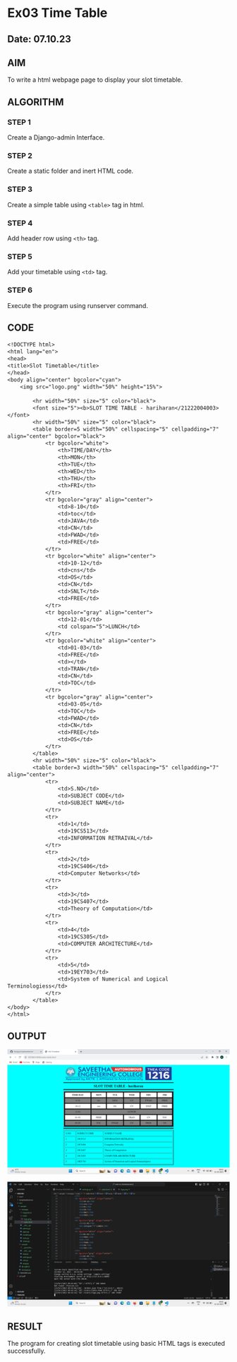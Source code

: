 # Ex03 Time Table
## Date: 07.10.23
## AIM
To write a html webpage page to display your slot timetable.

## ALGORITHM
### STEP 1
Create a Django-admin Interface.

### STEP 2
Create a static folder and inert HTML code.

### STEP 3
Create a simple table using ```<table>``` tag in html.

### STEP 4
Add header row using ```<th>``` tag.

### STEP 5
Add your timetable using ```<td>``` tag.

### STEP 6
Execute the program using runserver command.

## CODE
```
<!DOCTYPE html>
<html lang="en">
<head>
<title>Slot Timetable</title>
</head>
<body align="center" bgcolor="cyan">
    <img src="logo.png" width="50%" height="15%">
    
        <hr width="50%" size="5" color="black">
        <font size="5"><b>SLOT TIME TABLE - hariharan</21222004003></font>
        <hr width="50%" size="5" color="black">
        <table border=5 width="50%" cellspacing="5" cellpadding="7" align="center" bgcolor="black">
            <tr bgcolor="white">
                <th>TIME/DAY</th>
                <th>MON</th>
                <th>TUE</th>
                <th>WED</th>
                <th>THU</th>
                <th>FRI</th>
            </tr>
            <tr bgcolor="gray" align="center">
                <td>8-10</td>
                <td>toc</td>
                <td>JAVA</td>
                <td>CN</td>
                <td>FWAD</td>
                <td>FREE</td>
            </tr>
            <tr bgcolor="white" align="center">
                <td>10-12</td>
                <td>cns</td>
                <td>OS</td>
                <td>CN</td>
                <td>SNLT</td>
                <td>FREE</td>
            </tr>
            <tr bgcolor="gray" align="center">
                <td>12-01</td>
                <td colspan="5">LUNCH</td>
            </tr>
            <tr bgcolor="white" align="center">
                <td>01-03</td>
                <td>FREE</td>
                <td></td>
                <td>TRAN</td>
                <td>CN</td>
                <td>TOC</td>
            </tr>
            <tr bgcolor="gray" align="center">
                <td>03-05</td>
                <td>TOC</td>
                <td>FWAD</td>
                <td>CN</td>
                <td>FREE</td>
                <td>OS</td>
            </tr>
        </table>
        <hr width="50%" size="5" color="black">
        <table border=3 width="50%" cellspacing="5" cellpadding="7" align="center">
            <tr>
                <td>S.NO</td>
                <td>SUBJECT CODE</td>
                <td>SUBJECT NAME</td>
            </tr>
            <tr>
                <td>1</td>
                <td>19CS513</td>
                <td>INFORMATION RETRAIVAL</td>
            </tr>
            <tr>
                <td>2</td>
                <td>19CS406</td>
                <td>Computer Networks</td>
            </tr>
            <tr>
                <td>3</td>
                <td>19CS407</td>
                <td>Theory of Computation</td>
            </tr>
            <tr>
                <td>4</td>
                <td>19CS305</td>
                <td>COMPUTER ARCHITECTURE</td>
            </tr>
            <tr>
                <td>5</td>
                <td>19EY703</td>
                <td>System of Numerical and Logical Terminologiess</td>
            </tr>
        </table>
</body>
</html>
```

## OUTPUT

![alt](out%20(1).png)

![alt](out%20(2).png)

## RESULT
The program for creating slot timetable using basic HTML tags is executed successfully.
